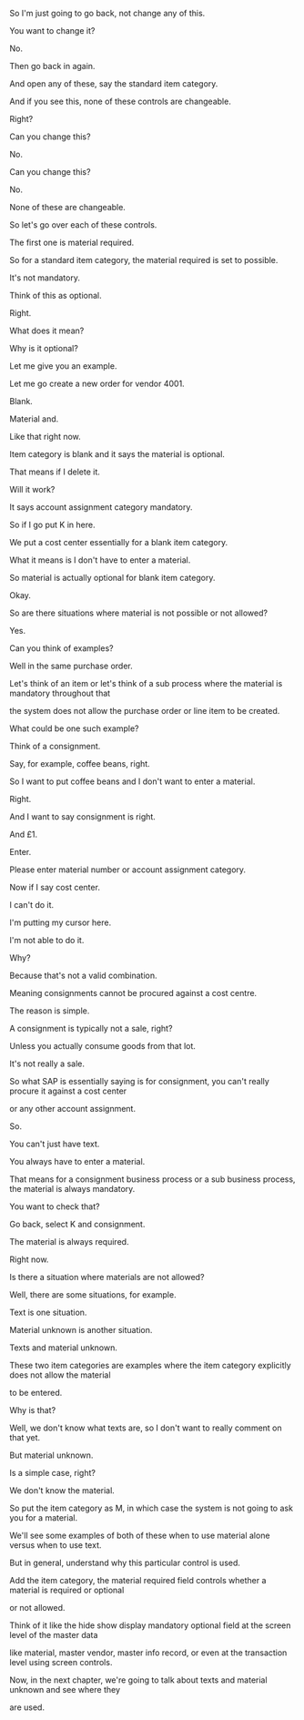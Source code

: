  
So I'm just going to go back, not change any of this.

You want to change it?

No.

Then go back in again.

And open any of these, say the standard item category.

And if you see this, none of these controls are changeable.

Right?

Can you change this?

No.

Can you change this?

No.

None of these are changeable.

So let's go over each of these controls.

The first one is material required.

So for a standard item category, the material required is set to possible.

It's not mandatory.

Think of this as optional.

Right.

What does it mean?

Why is it optional?

Let me give you an example.

Let me go create a new order for vendor 4001.

Blank.

Material and.

Like that right now.

Item category is blank and it says the material is optional.

That means if I delete it.

Will it work?

It says account assignment category mandatory.

So if I go put K in here.

We put a cost center essentially for a blank item category.

What it means is I don't have to enter a material.

So material is actually optional for blank item category.

Okay.

So are there situations where material is not possible or not allowed?

Yes.

Can you think of examples?

Well in the same purchase order.

Let's think of an item or let's think of a sub process where the material is mandatory throughout that

the system does not allow the purchase order or line item to be created.

What could be one such example?

Think of a consignment.

Say, for example, coffee beans, right.

So I want to put coffee beans and I don't want to enter a material.

Right.

And I want to say consignment is right.

And £1.

Enter.

Please enter material number or account assignment category.

Now if I say cost center.

I can't do it.

I'm putting my cursor here.

I'm not able to do it.

Why?

Because that's not a valid combination.

Meaning consignments cannot be procured against a cost centre.

The reason is simple.

A consignment is typically not a sale, right?

Unless you actually consume goods from that lot.

It's not really a sale.

So what SAP is essentially saying is for consignment, you can't really procure it against a cost center

or any other account assignment.

So.

You can't just have text.

You always have to enter a material.

That means for a consignment business process or a sub business process, the material is always mandatory.

You want to check that?

Go back, select K and consignment.

The material is always required.

Right now.

Is there a situation where materials are not allowed?

Well, there are some situations, for example.

Text is one situation.

Material unknown is another situation.

Texts and material unknown.

These two item categories are examples where the item category explicitly does not allow the material

to be entered.

Why is that?

Well, we don't know what texts are, so I don't want to really comment on that yet.

But material unknown.

Is a simple case, right?

We don't know the material.

So put the item category as M, in which case the system is not going to ask you for a material.

We'll see some examples of both of these when to use material alone versus when to use text.

But in general, understand why this particular control is used.

Add the item category, the material required field controls whether a material is required or optional

or not allowed.

Think of it like the hide show display mandatory optional field at the screen level of the master data

like material, master vendor, master info record, or even at the transaction level using screen controls.

Now, in the next chapter, we're going to talk about texts and material unknown and see where they

are used.